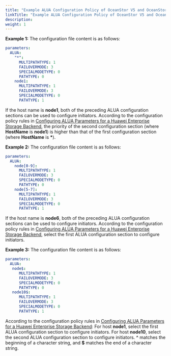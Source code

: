 ```yaml
---
title: "Example ALUA Configuration Policy of OceanStor V5 and OceanStor Dorado V3"
linkTitle: "Example ALUA Configuration Policy of OceanStor V5 and OceanStor Dorado V3"
description: 
weight: 1
---
```


**Example 1:**  The configuration file content is as follows:

```yaml
parameters:
  ALUA:
    "*":
      MULTIPATHTYPE: 1
      FAILOVERMODE: 3
      SPECIALMODETYPE: 0
      PATHTYPE: 0
    node1:
      MULTIPATHTYPE: 1
      FAILOVERMODE: 3
      SPECIALMODETYPE: 0
      PATHTYPE: 1
```

If the host name is  **node1**, both of the preceding ALUA configuration sections can be used to configure initiators. According to the configuration policy rules in  [Configuring ALUA Parameters for a Huawei Enterprise Storage Backend](/docs/advanced-features/configuring-alua/configuring-alua-using-helm/configuring-alua-parameters-for-a-huawei-enterprise-storage-backend), the priority of the second configuration section \(where  **HostName**  is  **node1**\) is higher than that of the first configuration section \(where  **HostName**  is  **\***\).

**Example 2:**  The configuration file content is as follows:

```yaml
parameters:
  ALUA:
    node[0-9]:
      MULTIPATHTYPE: 1
      FAILOVERMODE: 3
      SPECIALMODETYPE: 0
      PATHTYPE: 0
    node[5-7]:
      MULTIPATHTYPE: 1
      FAILOVERMODE: 3
      SPECIALMODETYPE: 0
      PATHTYPE: 1
```

If the host name is  **node6**, both of the preceding ALUA configuration sections can be used to configure initiators. According to the configuration policy rules in  [Configuring ALUA Parameters for a Huawei Enterprise Storage Backend](/docs/advanced-features/configuring-alua/configuring-alua-using-helm/configuring-alua-parameters-for-a-huawei-enterprise-storage-backend), select the first ALUA configuration section to configure initiators.

**Example 3:**  The configuration file content is as follows:

```yaml
parameters:
  ALUA:
   node$:
      MULTIPATHTYPE: 1
      FAILOVERMODE: 3
      SPECIALMODETYPE: 0
      PATHTYPE: 0
   node10$:
      MULTIPATHTYPE: 1
      FAILOVERMODE: 3
      SPECIALMODETYPE: 0
      PATHTYPE: 1
```

According to the configuration policy rules in  [Configuring ALUA Parameters for a Huawei Enterprise Storage Backend](/docs/advanced-features/configuring-alua/configuring-alua-using-helm/configuring-alua-parameters-for-a-huawei-enterprise-storage-backend): For host  **node1**, select the first ALUA configuration section to configure initiators. For host  **node10**, select the second ALUA configuration section to configure initiators.  **^**  matches the beginning of a character string, and  **$**  matches the end of a character string.

